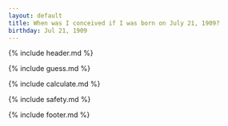 ```yaml
---
layout: default
title: When was I conceived if I was born on July 21, 1909?
birthday: Jul 21, 1909
---
```


{% include header.md %}

{% include guess.md %}

{% include calculate.md %}

{% include safety.md %}

{% include footer.md %}



